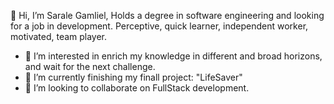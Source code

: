 👋 Hi, I’m Sarale Gamliel, Holds a degree in software engineering and looking for a job in development.
Perceptive, quick learner, independent worker, motivated, team player. 

- 👀 I’m interested in enrich my knowledge in different and broad horizons, and wait for the next challenge.
- 🌱 I’m currently finishing my finall project: "LifeSaver"
- 💞️ I’m looking to collaborate on FullStack development.

<!---
Sarale-Gamliel/Sarale-Gamliel is a ✨ special ✨ repository because its `README.md` (this file) appears on your GitHub profile.
You can click the Preview link to take a look at your changes.
--->
